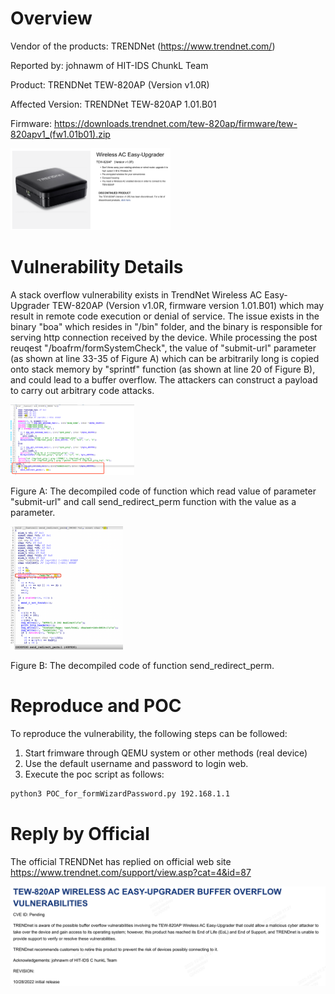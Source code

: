 # Overview

Vendor of the products:         TRENDNet  (https://www.trendnet.com/)

Reported by:                    johnawm of HIT-IDS ChunkL Team

Product:                        TRENDNet TEW-820AP (Version v1.0R)

Affected Version:               TRENDNet TEW-820AP 1.01.B01

Firmware:                       https://downloads.trendnet.com/tew-820ap/firmware/tew-820apv1_(fw1.01b01).zip

<img src="../image-20221027101724040.png" alt="image-20221027101724040" style="zoom: 25%;" />

# Vulnerability Details

A stack overflow vulnerability exists in TrendNet Wireless AC Easy-Upgrader TEW-820AP (Version v1.0R, firmware version 1.01.B01) which may result in remote code execution or denial of service. The issue exists in the binary "boa" which resides in "/bin" folder, and the binary is responsible for serving http connection received by the device. While processing the post reuqest "/boafrm/formSystemCheck", the value of "submit-url" parameter (as shown at line 33-35 of Figure A) which can be arbitrarily long is copied onto stack memory by "sprintf" function (as shown at line 20 of Figure B), and could lead to a buffer overflow. The attackers can construct a payload to carry out arbitrary code attacks.

 <img src="./image/img-01.png" alt="image-01" style="zoom:25%;" />

Figure A: The decompiled code of function which read value of parameter "submit-url" and call send_redirect_perm function with the value as a parameter.

<img src="./image/img-02.png" alt="image-02" style="zoom:25%;" />

Figure B: The decompiled code of function send_redirect_perm.

# Reproduce and POC

To reproduce the vulnerability, the following steps can be followed:

1. Start frimware through QEMU system or other methods (real device)
2. Use the default username and password to login web.
3. Execute the poc script as follows:

```bash
python3 POC_for_formWizardPassword.py 192.168.1.1
```

# Reply by Official 

The official TRENDNet has replied on official web site https://www.trendnet.com/support/view.asp?cat=4&id=87

![image-20221209112147472](./image/img-03.png)

